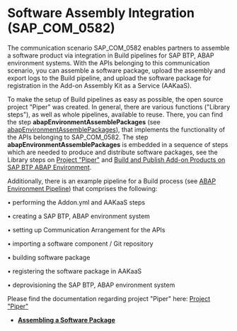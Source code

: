 <!-- loio26b8df5435c649aa8ea7b3688ad5bb0a -->

# Software Assembly Integration \(SAP\_COM\_0582\)

The communication scenario SAP\_COM\_0582 enables partners to assemble a software product via integration in Build pipelines for SAP BTP, ABAP environment systems. With the APIs belonging to this communication scenario, you can assemble a software package, upload the assembly and export logs to the Build pipeline, and upload the software package for registration in the Add-on Assembly Kit as a Service \(AAKaaS\).

To make the setup of Build pipelines as easy as possible, the open source project "Piper" was created. In general, there are various functions \("Library steps"\), as well as whole pipelines, available to reuse. There, you can find the step **abapEnvironmentAssemblePackages** \(see [abapEnvironmentAssemblePackages](https://sap.github.io/jenkins-library/steps/abapEnvironmentAssemblePackages/)\), that implements the functionality of the APIs belonging to SAP\_COM\_0582. The step **abapEnvironmentAssemblePackages** is embedded in a sequence of steps which are needed to produce and distribute software packages, see the Library steps on [Project "Piper"](https://sap.github.io/jenkins-library/) and [Build and Publish Add-on Products on SAP BTP ABAP Environment](https://sap.github.io/jenkins-library/scenarios/abapEnvironmentAddons/).

Additionally, there is an example pipeline for a Build process \(see [ABAP Environment Pipeline](https://sap.github.io/jenkins-library/pipelines/abapEnvironment/introduction)\) that comprises the following:

• performing the Addon.yml and AAKaaS steps

• creating a SAP BTP, ABAP environment system

• setting up Communication Arrangement for the APIs

• importing a software component / Git repository

• building software package

• registering the software package in AAKaaS

• deprovisioning the SAP BTP, ABAP environment system

Please find the documentation regarding project "Piper" here: [Project "Piper"](https://sap.github.io/jenkins-library/)

-   **[Assembling a Software Package](Assembling_a_Software_Package_afbcbba.md "")**  


